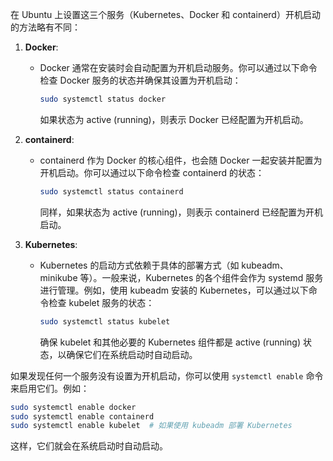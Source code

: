 在 Ubuntu 上设置这三个服务（Kubernetes、Docker 和 containerd）开机启动的方法略有不同：

1. **Docker**:
   - Docker 通常在安装时会自动配置为开机启动服务。你可以通过以下命令检查 Docker 服务的状态并确保其设置为开机启动：
     ```bash
     sudo systemctl status docker
     ```
     如果状态为 active (running)，则表示 Docker 已经配置为开机启动。

2. **containerd**:
   - containerd 作为 Docker 的核心组件，也会随 Docker 一起安装并配置为开机启动。你可以通过以下命令检查 containerd 的状态：
     ```bash
     sudo systemctl status containerd
     ```
     同样，如果状态为 active (running)，则表示 containerd 已经配置为开机启动。

3. **Kubernetes**:
   - Kubernetes 的启动方式依赖于具体的部署方式（如 kubeadm、minikube 等）。一般来说，Kubernetes 的各个组件会作为 systemd 服务进行管理。例如，使用 kubeadm 安装的 Kubernetes，可以通过以下命令检查 kubelet 服务的状态：
     ```bash
     sudo systemctl status kubelet
     ```
     确保 kubelet 和其他必要的 Kubernetes 组件都是 active (running) 状态，以确保它们在系统启动时自动启动。

如果发现任何一个服务没有设置为开机启动，你可以使用 `systemctl enable` 命令来启用它们。例如：
```bash
sudo systemctl enable docker
sudo systemctl enable containerd
sudo systemctl enable kubelet  # 如果使用 kubeadm 部署 Kubernetes
```
这样，它们就会在系统启动时自动启动。